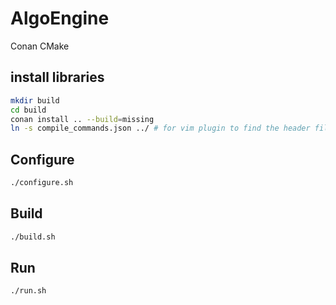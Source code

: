# AlgoEngine

Conan
CMake

## install libraries

```sh
mkdir build 
cd build
conan install .. --build=missing
ln -s compile_commands.json ../ # for vim plugin to find the header files
```

## Configure

```sh
./configure.sh
```

## Build
```sh
./build.sh

```

## Run

```sh
./run.sh
```
